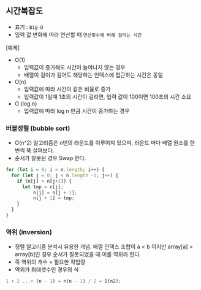 ## 시간복잡도
  * 표기 : `Big-O` 
  * 입력 값 변화에 따라 연산할 때 `연산횟수에 비해 걸리는 시간`
  
[예제]
  * O(1)
    + 입력값이 증가해도 시간이 늘어나지 않는 경우
    + 배열이 길이가 길어도 해당하는 인덱스에 접근하는 시간은 동일
  * O(n)
    + 입력값에 따라 시간이 같은 비율로 증가
    + 입력값이 1일때 1초의 시간이 걸리면, 입력 값이 100이면 100초의 시간 소요
  * O (log n)
    + 입력값에 따라 log n 만큼 시간이 증가하는 경우
  
### 버블정렬 (bubble sort)
  * O(n^2) 알고리즘은 n번의 라운드를 이루어져 있으며, 라운드 마다 배열 원소를 한번씩 쭉 살펴보다.
  * 순서가 잘못된 경우 Swap 한다.
  
```javascript
for (let i = 0; i < n.length; i++) {
  for (let j = 0; j < n.length -1; j++) {
    if (n[j] > n[j+1]) {
      let tmp = n[j];
          n[j] = n[j + 1];
          n[j + 1] = tmp;
    }
  }
}
```

### 역위 (inversion)
  * 정렬 알고리즘 분석시 유용한 개념. 배열 인덱스 조합이 a < b 이지만 array[a] > array[b]인 경우 순서가 잘못되었을 때 이를 역위라 한다.
  * 즉 역위의 개수 = 필요한 작업량
  * 역위가 최대갯수인 경우의 식
```javascript
1 + 2 ...+ (n - 1) = n(n - 1) / 2 = O(n2);
```
  